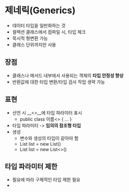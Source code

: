 # 제네릭(Generics)
- 데이터 타입을 일반화하는 것
- 컬렉션 클래스에서 컴파일 시, 타입 체크
- 묵시적 형변환 가능
- 클래스 단위까지만 사용

## 장점
- 클래스나 메서드 내부에서 사용되는 객체의 **타입 안정성 향상**
- 반환값에 대한 타입 변환/타입 검사 작업 생략 가능

## 표현
- 선언 시 __<>__에 타입 파라미터 표시
  + public class 이름<> { ... }
- 타입 파라미터 -> **임의의 참조형 타입**
- 생성
  + 변수와 생성의 타입이 같아야 함
  + List<String> list = new List<String>()
  + List<String> list = new List<>()
  
## 타입 파라미터 제한
- 필요에 따라 구체적인 타입 제한 필요
- 
